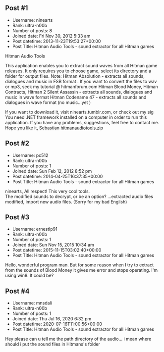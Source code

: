 ## Post #1
- Username: ninearts
- Rank: ultra-n00b
- Number of posts: 8
- Joined date: Fri Nov 30, 2012 5:33 am
- Post datetime: 2013-11-23T19:53:27+00:00
- Post Title: Hitman Audio Tools - sound extractor for all Hitman games

Hitman Audio Tools 



This application enables you to extract sound waves from all Hitman game releases. It only requires you to choose game, select its directory and a folder for output files. 
Note: 
Hitman Absolution - extracts all sounds, dialogues and music in FSB format . If you want to convert the files to wav or mp3, seek my tutorial @ hitmanforum.com
Hitman Blood Money, Hitman Contracts, Hitman 2 Silent Assassin - extracts all sounds, dialogues and music in wave format
Hitman Codename 47 - extracts all sounds and dialogues in wave format (no music...yet )

If you want to download it, visit ninearts.tumblr.com, or check out my sig
You need .NET framework installed on a computer in order to run this application. If you have any problems, suggestions, feel free to contact me.
Hope you like it,
Sebastian
[hitmanaudiotools.zip](https://xentaxbackup.github.io/file/6792_hitmanaudiotools.zip)
## Post #2
- Username: pc512
- Rank: ultra-n00b
- Number of posts: 1
- Joined date: Sun Feb 12, 2012 8:52 pm
- Post datetime: 2014-04-25T16:37:35+00:00
- Post Title: Hitman Audio Tools - sound extractor for all Hitman games

ninearts, All respect! This very cool tools.  
The modified sounds to decrypt, or be an option?
...extracted audio files modified, import new audio files.
(Sorry for my bad English)
## Post #3
- Username: ernestlp91
- Rank: ultra-n00b
- Number of posts: 1
- Joined date: Sun Nov 15, 2015 10:34 am
- Post datetime: 2015-11-15T03:02:40+00:00
- Post Title: Hitman Audio Tools - sound extractor for all Hitman games

Hello, wonderful program man. But for some reason when I try to extract from the sounds of Blood Money it gives me error and stops operating. I'm using win8. It could be?
## Post #4
- Username: mnsdali
- Rank: ultra-n00b
- Number of posts: 1
- Joined date: Thu Jul 16, 2020 6:32 pm
- Post datetime: 2020-07-16T11:00:56+00:00
- Post Title: Hitman Audio Tools - sound extractor for all Hitman games

Hey please can u tell me the path directory of the audio... i mean where should i put the sound files in Hitmans's folder

